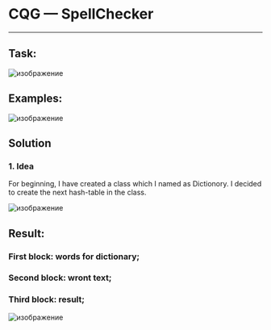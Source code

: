 # CQG — SpellChecker
_____
## Task: 
![изображение](https://user-images.githubusercontent.com/81780915/163655001-d5dd3f05-e8c0-4248-8272-6dc75912f42d.png)

## Examples:
![изображение](https://user-images.githubusercontent.com/81780915/163655047-1ceb5dab-df9a-40c3-ad7f-b7216c3ac497.png)

## Solution
### 1. Idea
For beginning, I have created a class which I named as Dictionory. I decided to create the next hash-table in the class.
 
![изображение](https://user-images.githubusercontent.com/81780915/163655415-a97f0b21-d585-4afa-99f7-a63f515e1606.png)


## Result:

### First block: words for dictionary;
### Second block: wront text;
### Third block: result;

![изображение](https://user-images.githubusercontent.com/81780915/163655781-29325d22-54a5-4386-8e78-0cb7adfd1846.png)



